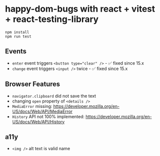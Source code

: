 # happy-dom-bugs with react + vitest + react-testing-library

```shell
npm install
npm run test
```

## Events

- `enter` event triggers `<button type="clear" />` - ✅ fixed since 15.x
- `change` event triggers `<input />` twice - ✅ fixed since 15.x

## Browser Features

- `navigator.clipboard` did not save the text
- changing `open` property of `<details />`
- `MediaError` missing: https://developer.mozilla.org/en-US/docs/Web/API/MediaError
- `History` API not 100% implemented: https://developer.mozilla.org/en-US/docs/Web/API/History

## a11y

- `<img />` alt text is valid name
